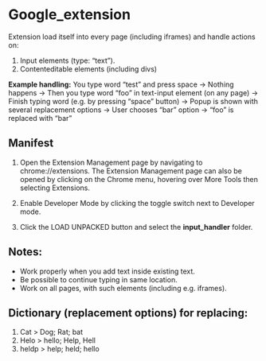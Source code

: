 # Google_extension
Extension load itself into every page (including iframes) and handle actions on:
1. Input elements (type: “text”).
1. Contenteditable elements (including divs)

**Example handling:**
You type word “test” and press space → Nothing happens → Then you type word “foo” in text-input element (on any page) → Finish typing word (e.g. by pressing “space” button) → Popup is shown with several replacement options → User chooses “bar” option -> “foo” is replaced with “bar”


## Manifest 

1) Open the Extension Management page by navigating to chrome://extensions.
The Extension Management page can also be opened by clicking on the Chrome menu, hovering over More Tools then selecting Extensions.

2) Enable Developer Mode by clicking the toggle switch next to Developer mode.

3) Click the LOAD UNPACKED button and select the **input_handler** folder.

## Notes:
* Work properly when you add text inside existing text.
* Be possible to continue typing in same location.
* Work on all pages, with such elements (including e.g. iframes). 

## Dictionary (replacement options) for replacing:

1. Cat > Dog; Rat; bat
1. Helo > hello; Help, Hell
1. heldp > help; held; hello
